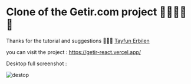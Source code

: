 # Clone of the Getir.com project 🎉🎉🎉🎉🎉

Thanks for the tutorial and suggestions 🥳🥳🥳 [Tayfun Erbilen](https://www.youtube.com/c/PROTOTURKCOM)

you can visit the project : https://getir-react.vercel.app/

Desktop full screenshot : 

![destop](https://user-images.githubusercontent.com/25962055/132133790-cb036843-fb04-4e9d-abe0-71d81a9fc676.png)

